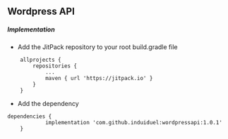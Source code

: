 ## Wordpress API
##### Implementation
- Add the JitPack repository to your root build.gradle file

```
	allprojects {
		repositories {
			...
			maven { url 'https://jitpack.io' }
		}
	}
```

- Add the dependency

```
dependencies {
	        implementation 'com.github.induiduel:wordpressapi:1.0.1'
	}
```
